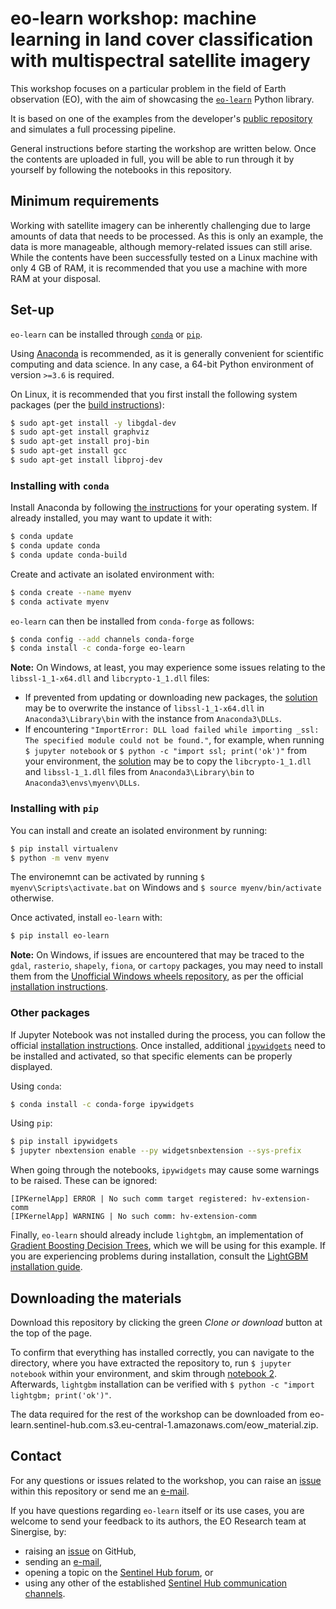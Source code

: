# eo-learn workshop: machine learning in land cover classification with multispectral satellite imagery

This workshop focuses on a particular problem in the field of Earth observation (EO), with the aim of showcasing the [`eo-learn`](https://eo-learn.readthedocs.io/en/latest/) Python library.

It is based on one of the examples from the developer's [public repository](https://github.com/sentinel-hub/eo-learn/tree/master/examples/land-cover-map) and simulates a full processing pipeline.

General instructions before starting the workshop are written below. Once the contents are uploaded in full, you will be able to run through it by yourself by following the notebooks in this repository.



## Minimum requirements

Working with satellite imagery can be inherently challenging due to large amounts of data that needs to be processed. As this is only an example, the data is more manageable, although memory-related issues can still arise. While the contents have been successfully tested on a Linux machine with only 4 GB of RAM, it is recommended that you use a machine with more RAM at your disposal.



## Set-up

`eo-learn` can be installed through [`conda`](https://anaconda.org/conda-forge/eo-learn) or [`pip`](https://pypi.org/project/eo-learn/).

Using [Anaconda](https://www.anaconda.com/distribution/) is recommended, as it is generally convenient for scientific computing and data science. In any case, a 64-bit Python environment of version `>=3.6` is required.

On Linux, it is recommended that you first install the following system packages (per the [build instructions](https://github.com/sentinel-hub/eo-learn/blob/master/.travis.yml#L12)):
```bash
$ sudo apt-get install -y libgdal-dev
$ sudo apt-get install graphviz
$ sudo apt-get install proj-bin
$ sudo apt-get install gcc
$ sudo apt-get install libproj-dev
```


### Installing with `conda`

Install Anaconda by following [the instructions](https://docs.anaconda.com/anaconda/install/) for your operating system. If already installed, you may want to update it with:
```bash
$ conda update
$ conda update conda
$ conda update conda-build
```

Create and activate an isolated environment with:
```bash
$ conda create --name myenv
$ conda activate myenv
```

`eo-learn` can then be installed from `conda-forge` as follows:


```bash
$ conda config --add channels conda-forge
$ conda install -c conda-forge eo-learn
```

**Note:** On Windows, at least, you may experience some issues relating to the `libssl-1_1-x64.dll` and `libcrypto-1_1.dll` files:
- If prevented from updating or downloading new packages, the [solution](https://github.com/conda/conda/issues/9003#issuecomment-516499958) may be to overwrite the instance of `libssl-1_1-x64.dll` in `Anaconda3\Library\bin` with the instance from `Anaconda3\DLLs`.
- If encountering `"ImportError: DLL load failed while importing _ssl: The specified module could not be found."`, for example, when running `$ jupyter notebook` or `$ python -c "import ssl; print('ok')"` from your environment, the [solution](https://bugs.python.org/issue39344#msg360094) may be to copy the `libcrypto-1_1.dll` and `libssl-1_1.dll` files from `Anaconda3\Library\bin` to `Anaconda3\envs\myenv\DLLs`.


### Installing with `pip`

You can install and create an isolated environment by running:
```bash
$ pip install virtualenv
$ python -m venv myenv
```

The environemnt can be activated by running `$ myenv\Scripts\activate.bat` on Windows and `$ source myenv/bin/activate` otherwise.

Once activated, install `eo-learn` with:
```bash
$ pip install eo-learn
```

**Note:** On Windows, if issues are encountered that may be traced to the `gdal`, `rasterio`, `shapely`, `fiona`, or `cartopy` packages, you may need to install them from the [Unofficial Windows wheels repository](https://www.lfd.uci.edu/~gohlke/pythonlibs/), as per the official [installation instructions](https://eo-learn.readthedocs.io/en/latest/install.html).


### Other packages

If Jupyter Notebook was not installed during the process, you can follow the official [installation instructions](https://jupyter.org/install). Once installed, additional [`ipywidgets`](https://ipywidgets.readthedocs.io/en/stable/user_install.html) need to be installed and activated, so that specific elements can be properly displayed.

Using `conda`:
```bash
$ conda install -c conda-forge ipywidgets
```

Using `pip`:
```bash
$ pip install ipywidgets
$ jupyter nbextension enable --py widgetsnbextension --sys-prefix
```

When going through the notebooks, `ipywidgets` may cause some warnings to be raised. These can be ignored:
```
[IPKernelApp] ERROR | No such comm target registered: hv-extension-comm
[IPKernelApp] WARNING | No such comm: hv-extension-comm
```

Finally, `eo-learn` should already include `lightgbm`, an implementation of [Gradient Boosting Decision Trees](https://papers.nips.cc/paper/6907-lightgbm-a-highly-efficient-gradient-boosting-decision-tree), which we will be using for this example. If you are experiencing problems during installation, consult the [LightGBM installation guide](https://lightgbm.readthedocs.io/en/latest/Installation-Guide.html).



## Downloading the materials

Download this repository by clicking the green *Clone or download* button at the top of the page.

To confirm that everything has installed correctly, you can navigate to the directory, where you have extracted the repository to, run `$ jupyter notebook` within your environment, and skim through [notebook 2](https://github.com/JernejPuc/eo-workshop/blob/master/eow-part-2-eo-learn-basics.ipynb). Afterwards, `lightgbm` installation can be verified with `$ python -c "import lightgbm; print('ok')"`.

The data required for the rest of the workshop can be downloaded from eo-learn.sentinel-hub.com.s3.eu-central-1.amazonaws.com/eow_material.zip.



## Contact

For any questions or issues related to the workshop, you can raise an [issue](https://github.com/JernejPuc/eo-workshop/issues) within this repository or send me an [e-mail](mailto:jernej.puc@sinergise.com).

If you have questions regarding `eo-learn` itself or its use cases, you are welcome to send your feedback to its authors, the EO Research team at Sinergise, by:
- raising an [issue](https://github.com/sentinel-hub/eo-learn/issues) on GitHub,
- sending an [e-mail](mailto:eoresearch@sinergise.com),
- opening a topic on the [Sentinel Hub forum](https://forum.sentinel-hub.com/), or
- using any other of the established [Sentinel Hub communication channels](https://sentinel-hub.com/develop/communication-channels).

